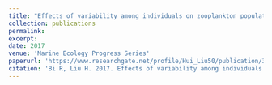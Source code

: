 ```yaml
---
title: "Effects of variability among individuals on zooplankton population dynamics under environmental conditions"
collection: publications
permalink: 
excerpt: 
date: 2017
venue: 'Marine Ecology Progress Series'
paperurl: 'https://www.researchgate.net/profile/Hui_Liu50/publication/309955481_Effects_of_variability_among_individuals_on_zooplankton_population_dynamics_under_environmental_conditions/links/58a720bcaca27206d9ac38df/Effects-of-variability-among-individuals-on-zooplankton-population-dynamics-under-environmental-conditions.pdf'
citation: 'Bi R, Liu H. 2017. Effects of variability among individuals on zooplankton population dynamics under environmental conditions. Marine Ecology Progress Series. 564: 9–28. doi:10.3354/meps11967.'
---
```

